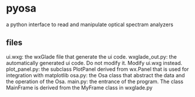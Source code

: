 # pyosa
a python interface to read and manipulate optical spectram analyzers

files
------------
ui.wxg: the wxGlade file that generate the ui code.
wxglade_out.py: the automatically generated ui code. Do not modify it. Modify ui.wxg instead.
plot_panel.py: the subclass PlotPanel derived from wx.Panel that is used for integration with matplotlib
osa.py: the Osa class that abstract the data and the operation of the Osa.
main.py: the entrance of the program. The class MainFrame is derived from the MyFrame class in wxglade.py
